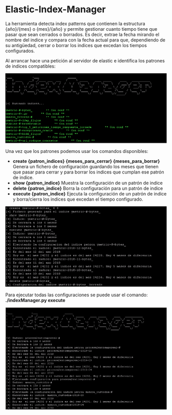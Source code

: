 # Elastic-Index-Manager

La herramienta detecta index patterns que contienen la estructura {año}/{mes} o {mes}/{año} y permite gestionar cuanto tiempo tiene que pasar que sean cerrados o borrados. Es decir, extrae la fecha mirando el nombre del indice y compara con la fecha actual para que, dependiendo de su antigüedad, cerrar o borrar los indices que excedan los tiempos configurados.

Al arrancar hace una petición al servidor de elastic e identifica los patrones de indices compatibles:

![alt text](img/list.png)

Una vez que los patrones podemos usar los comandos disponibles:
- **create {patron_indices} {meses_para_cerrar} {meses_para_borrar}**
  Genera un fichero de configuración guardando los meses que tienen que pasar para cerrar y para borrar los indices que cumplan ese patrón de indice.
- **show {patron_indice}**
  Muestra la configuración de un patrón de indice
- **delete {patron_indice}**
  Borra la configuración para un patrón de indice
- **execute {patron_indice}**
  Ejecuta la configuración de un patrón de indice y borra/cierra los indices que excedan el tiempo configurado.
 
 ![alt text](img/cmds.png)

Para ejecutar todas las configuraciones se puede usar el comando:
**./indexManager.py execute**

![alt text](img/executeAll.png)
